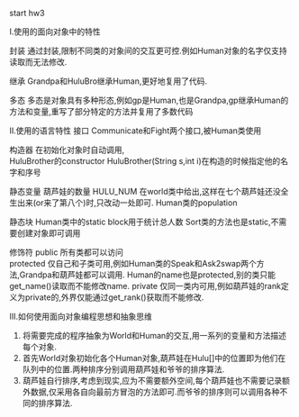 start hw3




I.使用的面向对象中的特性

封装
通过封装,限制不同类的对象间的交互更可控.例如Human对象的名字仅支持读取而无法修改.

继承
Grandpa和HuluBro继承Human,更好地复用了代码.

多态
多态是对象具有多种形态,例如gp是Human,也是Grandpa,gp继承Human的方法和变量,重写了部分特定的方法并复用了多数代码


II.使用的语言特性
接口
Communicate和Fight两个接口,被Human类使用

构造器
在初始化对象时自动调用,	
HuluBrother的constructor  HuluBrother(String s,int i)在构造的时候指定他的名字和序号

静态变量
葫芦娃的数量  HULU_NUM 在world类中给出,这样在七个葫芦娃还没全生出来(or来了第八个)时,只改动一处即可.
Human类的population

静态块
Human类中的static block用于统计总人数
Sort类的方法也是static,不需要创建对象即可调用



修饰符
public  所有类都可以访问  
protected 仅自己和子类可用,例如Human类的Speak和Ask2swap两个方法,Grandpa和葫芦娃都可以调用. Human的name也是protected,别的类只能get_name()读取而不能修改name.
private 仅同一类内可用,例如葫芦娃的rank定义为private的,外界仅能通过get_rank()获取而不能修改.

III.如何使用面向对象编程思想和抽象思维
1. 将需要完成的程序抽象为World和Human的交互,用一系列的变量和方法描述每个对象.
2. 首先World对象初始化各个Human对象,葫芦娃在Hulu[]中的位置即为他们在队列中的位置.两种排序分别调用葫芦娃和爷爷的排序算法.
3. 葫芦娃自行排序,考虑到现实,应为不需要额外空间,每个葫芦娃也不需要记录额外数据,仅采用各自向最前方冒泡的方法即可.而爷爷的排序则可以调用各种不同的排序算法.
